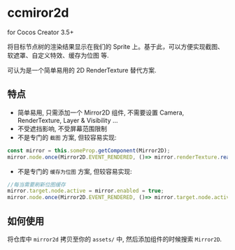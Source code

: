 # ccmiror2d

for Cocos Creator 3.5+

将目标节点树的渲染结果显示在我们的 Sprite 上。基于此，可以方便实现截图、软遮罩、自定义特效、缓存为位图 等.

可认为是一个简单易用的 2D RenderTexture 替代方案.

## 特点

- 简单易用, 只需添加一个 Mirror2D 组件, 不需要设置 Camera, RenderTexture, Layer & Visibility ... 
- 不受遮挡影响, 不受屏幕范围限制
- 不是专门的 `截图` 方案, 但较容易实现:
```ts
const mirror = this.someProp.getComponent(Mirror2D);
mirror.node.once(Mirror2D.EVENT_RENDERED, ()=> mirror.renderTexture.readPixels(...));
```
- 不是专门的 `缓存为位图` 方案, 但较容易实现:
```ts
//每当需要刷新位图缓存
mirror.target.node.active = mirror.enabled = true;
mirror.node.once(Mirror2D.EVENT_RENDERED, ()=> mirror.target.node.active = mirror.enabled = false)
```

## 如何使用

将仓库中 `mirror2d` 拷贝至你的 `assets/` 中, 然后添加组件的时候搜索 `Mirror2D`.